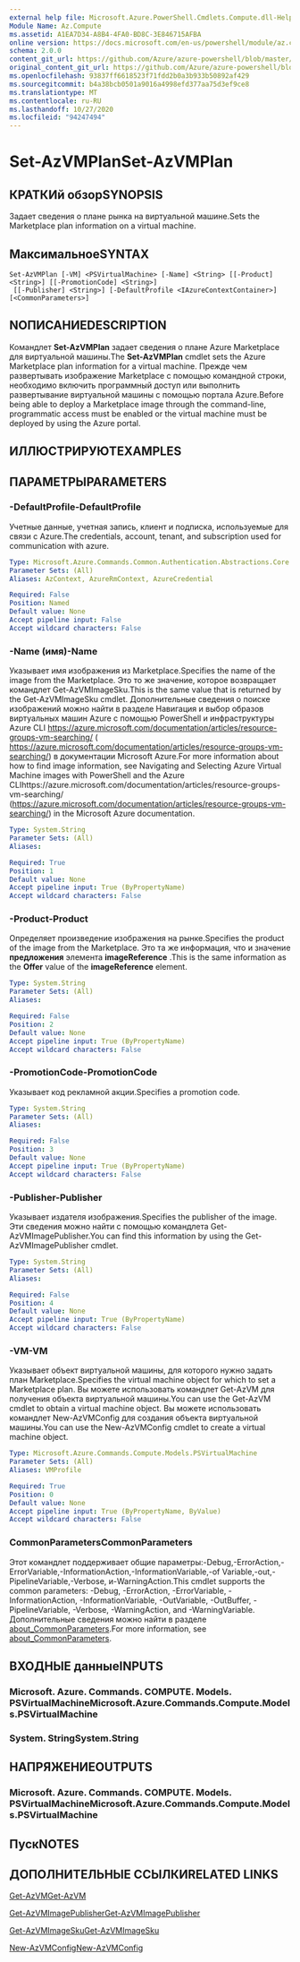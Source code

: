 ```yaml
---
external help file: Microsoft.Azure.PowerShell.Cmdlets.Compute.dll-Help.xml
Module Name: Az.Compute
ms.assetid: A1EA7D34-A8B4-4FA0-BD8C-3E846715AFBA
online version: https://docs.microsoft.com/en-us/powershell/module/az.compute/set-azvmplan
schema: 2.0.0
content_git_url: https://github.com/Azure/azure-powershell/blob/master/src/Compute/Compute/help/Set-AzVMPlan.md
original_content_git_url: https://github.com/Azure/azure-powershell/blob/master/src/Compute/Compute/help/Set-AzVMPlan.md
ms.openlocfilehash: 93837ff6618523f71fdd2b0a3b933b50892af429
ms.sourcegitcommit: b4a38bcb0501a9016a4998efd377aa75d3ef9ce8
ms.translationtype: MT
ms.contentlocale: ru-RU
ms.lasthandoff: 10/27/2020
ms.locfileid: "94247494"
---
```

# <span data-ttu-id="de6c4-101">Set-AzVMPlan</span><span class="sxs-lookup"><span data-stu-id="de6c4-101">Set-AzVMPlan</span></span>

## <span data-ttu-id="de6c4-102">КРАТКИй обзор</span><span class="sxs-lookup"><span data-stu-id="de6c4-102">SYNOPSIS</span></span>
<span data-ttu-id="de6c4-103">Задает сведения о плане рынка на виртуальной машине.</span><span class="sxs-lookup"><span data-stu-id="de6c4-103">Sets the Marketplace plan information on a virtual machine.</span></span>

## <span data-ttu-id="de6c4-104">Максимальное</span><span class="sxs-lookup"><span data-stu-id="de6c4-104">SYNTAX</span></span>

```
Set-AzVMPlan [-VM] <PSVirtualMachine> [-Name] <String> [[-Product] <String>] [[-PromotionCode] <String>]
 [[-Publisher] <String>] [-DefaultProfile <IAzureContextContainer>] [<CommonParameters>]
```

## <span data-ttu-id="de6c4-105">NОПИСАНИЕ</span><span class="sxs-lookup"><span data-stu-id="de6c4-105">DESCRIPTION</span></span>
<span data-ttu-id="de6c4-106">Командлет **Set-AzVMPlan** задает сведения о плане Azure Marketplace для виртуальной машины.</span><span class="sxs-lookup"><span data-stu-id="de6c4-106">The **Set-AzVMPlan** cmdlet sets the Azure Marketplace plan information for a virtual machine.</span></span>
<span data-ttu-id="de6c4-107">Прежде чем развертывать изображение Marketplace с помощью командной строки, необходимо включить программный доступ или выполнить развертывание виртуальной машины с помощью портала Azure.</span><span class="sxs-lookup"><span data-stu-id="de6c4-107">Before being able to deploy a Marketplace image through the command-line, programmatic access must be enabled or the virtual machine must be deployed by using the Azure portal.</span></span>

## <span data-ttu-id="de6c4-108">ИЛЛЮСТРИРУЮТ</span><span class="sxs-lookup"><span data-stu-id="de6c4-108">EXAMPLES</span></span>

## <span data-ttu-id="de6c4-109">ПАРАМЕТРЫ</span><span class="sxs-lookup"><span data-stu-id="de6c4-109">PARAMETERS</span></span>

### <span data-ttu-id="de6c4-110">-DefaultProfile</span><span class="sxs-lookup"><span data-stu-id="de6c4-110">-DefaultProfile</span></span>
<span data-ttu-id="de6c4-111">Учетные данные, учетная запись, клиент и подписка, используемые для связи с Azure.</span><span class="sxs-lookup"><span data-stu-id="de6c4-111">The credentials, account, tenant, and subscription used for communication with azure.</span></span>

```yaml
Type: Microsoft.Azure.Commands.Common.Authentication.Abstractions.Core.IAzureContextContainer
Parameter Sets: (All)
Aliases: AzContext, AzureRmContext, AzureCredential

Required: False
Position: Named
Default value: None
Accept pipeline input: False
Accept wildcard characters: False
```

### <span data-ttu-id="de6c4-112">-Name (имя)</span><span class="sxs-lookup"><span data-stu-id="de6c4-112">-Name</span></span>
<span data-ttu-id="de6c4-113">Указывает имя изображения из Marketplace.</span><span class="sxs-lookup"><span data-stu-id="de6c4-113">Specifies the name of the image from the Marketplace.</span></span>
<span data-ttu-id="de6c4-114">Это то же значение, которое возвращает командлет Get-AzVMImageSku.</span><span class="sxs-lookup"><span data-stu-id="de6c4-114">This is the same value that is returned by the Get-AzVMImageSku cmdlet.</span></span>
<span data-ttu-id="de6c4-115">Дополнительные сведения о поиске изображений можно найти в разделе Навигация и выбор образов виртуальных машин Azure с помощью PowerShell и инфраструктуры Azure CLI https://azure.microsoft.com/documentation/articles/resource-groups-vm-searching/ ( https://azure.microsoft.com/documentation/articles/resource-groups-vm-searching/) в документации Microsoft Azure.</span><span class="sxs-lookup"><span data-stu-id="de6c4-115">For more information about how to find image information, see Navigating and Selecting Azure Virtual Machine images with PowerShell and the Azure CLIhttps://azure.microsoft.com/documentation/articles/resource-groups-vm-searching/ (https://azure.microsoft.com/documentation/articles/resource-groups-vm-searching/) in the Microsoft Azure documentation.</span></span>

```yaml
Type: System.String
Parameter Sets: (All)
Aliases:

Required: True
Position: 1
Default value: None
Accept pipeline input: True (ByPropertyName)
Accept wildcard characters: False
```

### <span data-ttu-id="de6c4-116">-Product</span><span class="sxs-lookup"><span data-stu-id="de6c4-116">-Product</span></span>
<span data-ttu-id="de6c4-117">Определяет произведение изображения на рынке.</span><span class="sxs-lookup"><span data-stu-id="de6c4-117">Specifies the product of the image from the Marketplace.</span></span>
<span data-ttu-id="de6c4-118">Это та же информация, что и значение **предложения** элемента **imageReference** .</span><span class="sxs-lookup"><span data-stu-id="de6c4-118">This is the same information as the **Offer** value of the **imageReference** element.</span></span>

```yaml
Type: System.String
Parameter Sets: (All)
Aliases:

Required: False
Position: 2
Default value: None
Accept pipeline input: True (ByPropertyName)
Accept wildcard characters: False
```

### <span data-ttu-id="de6c4-119">-PromotionCode</span><span class="sxs-lookup"><span data-stu-id="de6c4-119">-PromotionCode</span></span>
<span data-ttu-id="de6c4-120">Указывает код рекламной акции.</span><span class="sxs-lookup"><span data-stu-id="de6c4-120">Specifies a promotion code.</span></span>

```yaml
Type: System.String
Parameter Sets: (All)
Aliases:

Required: False
Position: 3
Default value: None
Accept pipeline input: True (ByPropertyName)
Accept wildcard characters: False
```

### <span data-ttu-id="de6c4-121">-Publisher</span><span class="sxs-lookup"><span data-stu-id="de6c4-121">-Publisher</span></span>
<span data-ttu-id="de6c4-122">Указывает издателя изображения.</span><span class="sxs-lookup"><span data-stu-id="de6c4-122">Specifies the publisher of the image.</span></span>
<span data-ttu-id="de6c4-123">Эти сведения можно найти с помощью командлета Get-AzVMImagePublisher.</span><span class="sxs-lookup"><span data-stu-id="de6c4-123">You can find this information by using the Get-AzVMImagePublisher cmdlet.</span></span>

```yaml
Type: System.String
Parameter Sets: (All)
Aliases:

Required: False
Position: 4
Default value: None
Accept pipeline input: True (ByPropertyName)
Accept wildcard characters: False
```

### <span data-ttu-id="de6c4-124">-VM</span><span class="sxs-lookup"><span data-stu-id="de6c4-124">-VM</span></span>
<span data-ttu-id="de6c4-125">Указывает объект виртуальной машины, для которого нужно задать план Marketplace.</span><span class="sxs-lookup"><span data-stu-id="de6c4-125">Specifies the virtual machine object for which to set a Marketplace plan.</span></span>
<span data-ttu-id="de6c4-126">Вы можете использовать командлет Get-AzVM для получения объекта виртуальной машины.</span><span class="sxs-lookup"><span data-stu-id="de6c4-126">You can use the Get-AzVM cmdlet to obtain a virtual machine object.</span></span>
<span data-ttu-id="de6c4-127">Вы можете использовать командлет New-AzVMConfig для создания объекта виртуальной машины.</span><span class="sxs-lookup"><span data-stu-id="de6c4-127">You can use the New-AzVMConfig cmdlet to create a virtual machine object.</span></span>

```yaml
Type: Microsoft.Azure.Commands.Compute.Models.PSVirtualMachine
Parameter Sets: (All)
Aliases: VMProfile

Required: True
Position: 0
Default value: None
Accept pipeline input: True (ByPropertyName, ByValue)
Accept wildcard characters: False
```

### <span data-ttu-id="de6c4-128">CommonParameters</span><span class="sxs-lookup"><span data-stu-id="de6c4-128">CommonParameters</span></span>
<span data-ttu-id="de6c4-129">Этот командлет поддерживает общие параметры:-Debug,-ErrorAction,-ErrorVariable,-InformationAction,-InformationVariable,-of Variable,-out,-PipelineVariable,-Verbose, и-WarningAction.</span><span class="sxs-lookup"><span data-stu-id="de6c4-129">This cmdlet supports the common parameters: -Debug, -ErrorAction, -ErrorVariable, -InformationAction, -InformationVariable, -OutVariable, -OutBuffer, -PipelineVariable, -Verbose, -WarningAction, and -WarningVariable.</span></span> <span data-ttu-id="de6c4-130">Дополнительные сведения можно найти в разделе [about_CommonParameters](http://go.microsoft.com/fwlink/?LinkID=113216).</span><span class="sxs-lookup"><span data-stu-id="de6c4-130">For more information, see [about_CommonParameters](http://go.microsoft.com/fwlink/?LinkID=113216).</span></span>

## <span data-ttu-id="de6c4-131">ВХОДНЫЕ данные</span><span class="sxs-lookup"><span data-stu-id="de6c4-131">INPUTS</span></span>

### <span data-ttu-id="de6c4-132">Microsoft. Azure. Commands. COMPUTE. Models. PSVirtualMachine</span><span class="sxs-lookup"><span data-stu-id="de6c4-132">Microsoft.Azure.Commands.Compute.Models.PSVirtualMachine</span></span>

### <span data-ttu-id="de6c4-133">System. String</span><span class="sxs-lookup"><span data-stu-id="de6c4-133">System.String</span></span>

## <span data-ttu-id="de6c4-134">НАПРЯЖЕНИЕ</span><span class="sxs-lookup"><span data-stu-id="de6c4-134">OUTPUTS</span></span>

### <span data-ttu-id="de6c4-135">Microsoft. Azure. Commands. COMPUTE. Models. PSVirtualMachine</span><span class="sxs-lookup"><span data-stu-id="de6c4-135">Microsoft.Azure.Commands.Compute.Models.PSVirtualMachine</span></span>

## <span data-ttu-id="de6c4-136">Пуск</span><span class="sxs-lookup"><span data-stu-id="de6c4-136">NOTES</span></span>

## <span data-ttu-id="de6c4-137">ДОПОЛНИТЕЛЬНЫЕ ССЫЛКИ</span><span class="sxs-lookup"><span data-stu-id="de6c4-137">RELATED LINKS</span></span>

[<span data-ttu-id="de6c4-138">Get-AzVM</span><span class="sxs-lookup"><span data-stu-id="de6c4-138">Get-AzVM</span></span>](./Get-AzVM.md)

[<span data-ttu-id="de6c4-139">Get-AzVMImagePublisher</span><span class="sxs-lookup"><span data-stu-id="de6c4-139">Get-AzVMImagePublisher</span></span>](./Get-AzVMImagePublisher.md)

[<span data-ttu-id="de6c4-140">Get-AzVMImageSku</span><span class="sxs-lookup"><span data-stu-id="de6c4-140">Get-AzVMImageSku</span></span>](./Get-AzVMImageSku.md)

[<span data-ttu-id="de6c4-141">New-AzVMConfig</span><span class="sxs-lookup"><span data-stu-id="de6c4-141">New-AzVMConfig</span></span>](./New-AzVMConfig.md)
